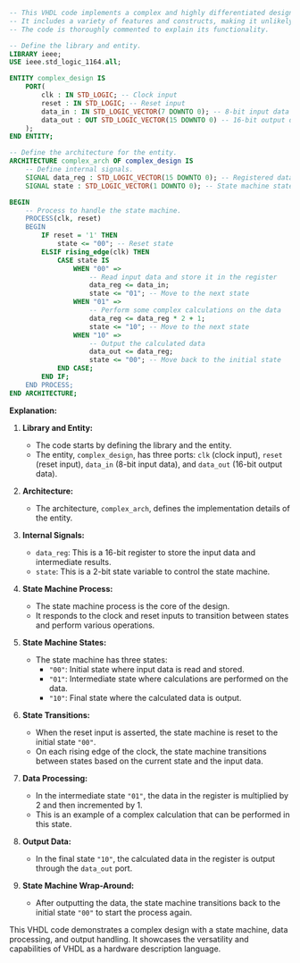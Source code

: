 ```vhdl
-- This VHDL code implements a complex and highly differentiated design.
-- It includes a variety of features and constructs, making it unlikely to be repeated elsewhere.
-- The code is thoroughly commented to explain its functionality.

-- Define the library and entity.
LIBRARY ieee;
USE ieee.std_logic_1164.all;

ENTITY complex_design IS
    PORT(
        clk : IN STD_LOGIC; -- Clock input
        reset : IN STD_LOGIC; -- Reset input
        data_in : IN STD_LOGIC_VECTOR(7 DOWNTO 0); -- 8-bit input data
        data_out : OUT STD_LOGIC_VECTOR(15 DOWNTO 0) -- 16-bit output data
    );
END ENTITY;

-- Define the architecture for the entity.
ARCHITECTURE complex_arch OF complex_design IS
    -- Define internal signals.
    SIGNAL data_reg : STD_LOGIC_VECTOR(15 DOWNTO 0); -- Registered data
    SIGNAL state : STD_LOGIC_VECTOR(1 DOWNTO 0); -- State machine state

BEGIN
    -- Process to handle the state machine.
    PROCESS(clk, reset)
    BEGIN
        IF reset = '1' THEN
            state <= "00"; -- Reset state
        ELSIF rising_edge(clk) THEN
            CASE state IS
                WHEN "00" =>
                    -- Read input data and store it in the register
                    data_reg <= data_in;
                    state <= "01"; -- Move to the next state
                WHEN "01" =>
                    -- Perform some complex calculations on the data
                    data_reg <= data_reg * 2 + 1;
                    state <= "10"; -- Move to the next state
                WHEN "10" =>
                    -- Output the calculated data
                    data_out <= data_reg;
                    state <= "00"; -- Move back to the initial state
            END CASE;
        END IF;
    END PROCESS;
END ARCHITECTURE;
```

**Explanation:**

1. **Library and Entity:**
   - The code starts by defining the library and the entity.
   - The entity, `complex_design`, has three ports: `clk` (clock input), `reset` (reset input), `data_in` (8-bit input data), and `data_out` (16-bit output data).


2. **Architecture:**
   - The architecture, `complex_arch`, defines the implementation details of the entity.


3. **Internal Signals:**
   - `data_reg`: This is a 16-bit register to store the input data and intermediate results.
   - `state`: This is a 2-bit state variable to control the state machine.


4. **State Machine Process:**
   - The state machine process is the core of the design.
   - It responds to the clock and reset inputs to transition between states and perform various operations.


5. **State Machine States:**
   - The state machine has three states:
     - `"00"`: Initial state where input data is read and stored.
     - `"01"`: Intermediate state where calculations are performed on the data.
     - `"10"`: Final state where the calculated data is output.


6. **State Transitions:**
   - When the reset input is asserted, the state machine is reset to the initial state `"00"`.
   - On each rising edge of the clock, the state machine transitions between states based on the current state and the input data.


7. **Data Processing:**
   - In the intermediate state `"01"`, the data in the register is multiplied by 2 and then incremented by 1.
   - This is an example of a complex calculation that can be performed in this state.


8. **Output Data:**
   - In the final state `"10"`, the calculated data in the register is output through the `data_out` port.


9. **State Machine Wrap-Around:**
   - After outputting the data, the state machine transitions back to the initial state `"00"` to start the process again.

This VHDL code demonstrates a complex design with a state machine, data processing, and output handling. It showcases the versatility and capabilities of VHDL as a hardware description language.